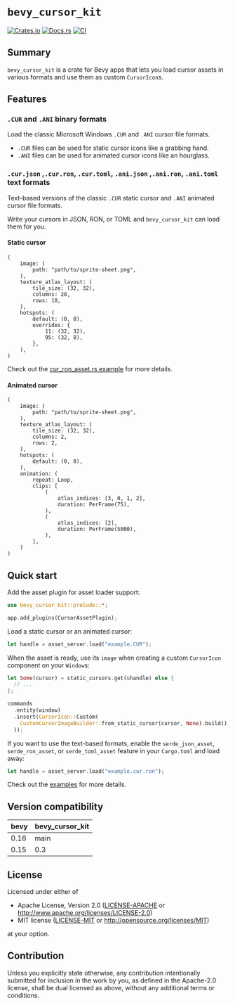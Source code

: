 # `bevy_cursor_kit`

[![Crates.io](https://img.shields.io/crates/v/bevy_cursor_kit.svg)](https://crates.io/crates/bevy_cursor_kit)
[![Docs.rs](https://docs.rs/bevy_cursor_kit/badge.svg)](https://docs.rs/bevy_cursor_kit)
[![CI](https://github.com/mgi388/bevy-cursor-kit/workflows/CI/badge.svg)](https://github.com/mgi388/bevy-cursor-kit/actions)

## Summary

`bevy_cursor_kit` is a crate for Bevy apps that lets you load cursor assets in various formats and use them as custom `CursorIcon`s.

## Features

### `.CUR` and `.ANI` binary formats

Load the classic Microsoft Windows `.CUR` and `.ANI` cursor file formats.

- `.CUR` files can be used for static cursor icons like a grabbing hand.
- `.ANI` files can be used for animated cursor icons like an hourglass.

### `.cur.json` ,`.cur.ron`, `.cur.toml`, `.ani.json` ,`.ani.ron`, `.ani.toml` text formats

Text-based versions of the classic `.CUR` static cursor and `.ANI` animated cursor file formats.

Write your cursors in JSON, RON, or TOML and `bevy_cursor_kit` can load them for you.

#### Static cursor

```ron
(
    image: (
        path: "path/to/sprite-sheet.png",
    ),
    texture_atlas_layout: (
        tile_size: (32, 32),
        columns: 20,
        rows: 10,
    ),
    hotspots: (
        default: (0, 0),
        overrides: {
            11: (32, 32),
            95: (32, 8),
        },
    ),
)
```

Check out the [cur_ron_asset.rs example](example/cur_ron_asset.rs) for more details.

#### Animated cursor

```ron
(
    image: (
        path: "path/to/sprite-sheet.png",
    ),
    texture_atlas_layout: (
        tile_size: (32, 32),
        columns: 2,
        rows: 2,
    ),
    hotspots: (
        default: (0, 0),
    ),
    animation: (
        repeat: Loop,
        clips: [
            (
                atlas_indices: [3, 0, 1, 2],
                duration: PerFrame(75),
            ),
            (
                atlas_indices: [2],
                duration: PerFrame(5000),
            ),
        ],
    )
)
```

## Quick start

Add the asset plugin for asset loader support:

```rust
use bevy_cursor_kit::prelude::*;

app.add_plugins(CursorAssetPlugin);
```

Load a static cursor or an animated cursor:

```rust
let handle = asset_server.load("example.CUR");
```

When the asset is ready, use its `image` when creating a custom `CursorIcon` component on your `Window`s:

```rust
let Some(cursor) = static_cursors.get(&handle) else {
  // ...
};

commands
  .entity(window)
  .insert(CursorIcon::Custom(
    CustomCursorImageBuilder::from_static_cursor(cursor, None).build(),
  ));
```

If you want to use the text-based formats, enable the `serde_json_asset`, `serde_ron_asset`, or `serde_toml_asset` feature in your `Cargo.toml` and load away:

```rust
let handle = asset_server.load("example.cur.ron");
```

Check out the [examples](examples) for more details.

## Version compatibility

| bevy | bevy_cursor_kit |
| ---- | --------------- |
| 0.16 | main            |
| 0.15 | 0.3             |

## License

Licensed under either of

- Apache License, Version 2.0
  ([LICENSE-APACHE](LICENSE-APACHE) or http://www.apache.org/licenses/LICENSE-2.0)
- MIT license
  ([LICENSE-MIT](LICENSE-MIT) or http://opensource.org/licenses/MIT)

at your option.

## Contribution

Unless you explicitly state otherwise, any contribution intentionally submitted
for inclusion in the work by you, as defined in the Apache-2.0 license, shall be
dual licensed as above, without any additional terms or conditions.
